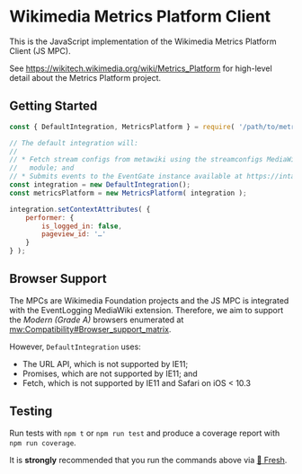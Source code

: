 # Wikimedia Metrics Platform Client

This is the JavaScript implementation of the Wikimedia Metrics Platform Client (JS MPC).

See https://wikitech.wikimedia.org/wiki/Metrics_Platform for high-level detail about the Metrics Platform project.

## Getting Started

```js
const { DefaultIntegration, MetricsPlatform } = require( '/path/to/metrics-platform' );

// The default integration will:
//
// * Fetch stream configs from metawiki using the streamconfigs MediaWiki Action API query
//   module; and
// * Submits events to the EventGate instance available at https://intake-analytics.wikimedia.org
const integration = new DefaultIntegration();
const metricsPlatform = new MetricsPlatform( integration );

integration.setContextAttributes( {
    performer: {
        is_logged_in: false,
        pageview_id: '…'
    }
} );
```

## Browser Support

The MPCs are Wikimedia Foundation projects and the JS MPC is integrated with the EventLogging MediaWiki extension.
Therefore, we aim to support the _Modern (Grade A)_ browsers enumerated at
[mw:Compatibility#Browser_support_matrix](https://www.mediawiki.org/wiki/Compatibility#Browser_support_matrix).     

However, `DefaultIntegration` uses:

* The URL API, which is not supported by IE11;
* Promises, which are not supported by IE11; and
* Fetch, which is not supported by IE11 and Safari on iOS < 10.3 

## Testing

Run tests with `npm t` or `npm run test` and produce a coverage report with `npm run coverage`.

It is **strongly** recommended that you run the commands above via [🌱 Fresh](https://gerrit.wikimedia.org/g/fresh).
